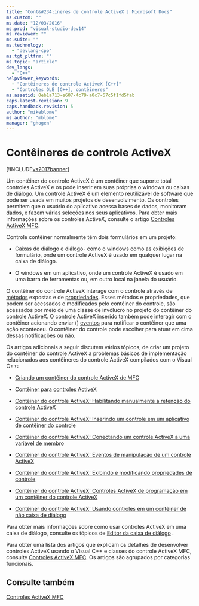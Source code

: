 ```yaml
---
title: "Cont&#234;ineres de controle ActiveX | Microsoft Docs"
ms.custom: ""
ms.date: "12/03/2016"
ms.prod: "visual-studio-dev14"
ms.reviewer: ""
ms.suite: ""
ms.technology: 
  - "devlang-cpp"
ms.tgt_pltfrm: ""
ms.topic: "article"
dev_langs: 
  - "C++"
helpviewer_keywords: 
  - "Contêineres de controle ActiveX [C++]"
  - "Controles OLE [C++], contêineres"
ms.assetid: 0eb1a713-e607-4c79-a0c7-67c5f1fd5fab
caps.latest.revision: 9
caps.handback.revision: 5
author: "mikeblome"
ms.author: "mblome"
manager: "ghogen"
---
```

# Cont&#234;ineres de controle ActiveX
[!INCLUDE[vs2017banner](../assembler/inline/includes/vs2017banner.md)]

Um contêiner do controle ActiveX é um contêiner que suporte total controles ActiveX e os pode inserir em suas próprias o windows ou caixas de diálogo.  Um controle ActiveX é um elemento reutilizável de software que pode ser usada em muitos projetos de desenvolvimento.  Os controles permitem que o usuário do aplicativo acessa bases de dados, monitoram dados, e fazem várias seleções nos seus aplicativos.  Para obter mais informações sobre os controles ActiveX, consulte o artigo [Controles ActiveX MFC](../mfc/mfc-activex-controls.md).  
  
 Controle contêiner normalmente têm dois formulários em um projeto:  
  
-   Caixas de diálogo e diálogo\- como o windows como as exibições de formulário, onde um controle ActiveX é usado em qualquer lugar na caixa de diálogo.  
  
-   O windows em um aplicativo, onde um controle ActiveX é usado em uma barra de ferramentas ou, em outro local na janela do usuário.  
  
 O contêiner do controle ActiveX interage com o controle através de [métodos](../mfc/mfc-activex-controls-methods.md) expostas e de [propriedades](../mfc/mfc-activex-controls-properties.md).  Esses métodos e propriedades, que podem ser acessados e modificados pelo contêiner do controle, são acessados por meio de uma classe de invólucro no projeto do contêiner do controle ActiveX.  O controle ActiveX inserido também pode interagir com o contêiner acionando enviar \(\) [eventos](../mfc/mfc-activex-controls-events.md) para notificar o contêiner que uma ação aconteceu.  O contêiner do controle pode escolher para atuar em cima dessas notificações ou não.  
  
 Os artigos adicionais a seguir discutem vários tópicos, de criar um projeto do contêiner do controle ActiveX a problemas básicos de implementação relacionados aos contêineres do controle ActiveX compilados com o Visual C\+\+:  
  
-   [Criando um contêiner do controle ActiveX de MFC](../mfc/reference/creating-an-mfc-activex-control-container.md)  
  
-   [Contêiner para controles ActiveX](../Topic/Containers%20for%20ActiveX%20Controls.md)  
  
-   [Contêiner do controle ActiveX: Habilitando manualmente a retenção do controle ActiveX](../Topic/ActiveX%20Control%20Containers:%20Manually%20Enabling%20ActiveX%20Control%20Containment.md)  
  
-   [Contêiner do controle ActiveX: Inserindo um controle em um aplicativo de contêiner do controle](../mfc/inserting-a-control-into-a-control-container-application.md)  
  
-   [Contêiner do controle ActiveX: Conectando um controle ActiveX a uma variável de membro](../mfc/activex-control-containers-connecting-an-activex-control-to-a-member-variable.md)  
  
-   [Contêiner do controle ActiveX: Eventos de manipulação de um controle ActiveX](../mfc/activex-control-containers-handling-events-from-an-activex-control.md)  
  
-   [Contêiner do controle ActiveX: Exibindo e modificando propriedades de controle](../mfc/activex-control-containers-viewing-and-modifying-control-properties.md)  
  
-   [Contêiner do controle ActiveX: Controles ActiveX de programação em um contêiner do controle ActiveX](../mfc/programming-activex-controls-in-a-activex-control-container.md)  
  
-   [Contêiner do controle ActiveX: Usando controles em um contêiner de não caixa de diálogo](../Topic/ActiveX%20Control%20Containers:%20Using%20Controls%20in%20a%20Non-Dialog%20Container.md)  
  
 Para obter mais informações sobre como usar controles ActiveX em uma caixa de diálogo, consulte os tópicos de [Editor da caixa de diálogo](../mfc/dialog-editor.md) .  
  
 Para obter uma lista dos artigos que explicam os detalhes de desenvolver controles ActiveX usando o Visual C\+\+ e classes do controle ActiveX MFC, consulte [Controles ActiveX MFC](../mfc/mfc-activex-controls.md).  Os artigos são agrupados por categorias funcionais.  
  
## Consulte também  
 [Controles ActiveX MFC](../mfc/mfc-activex-controls.md)